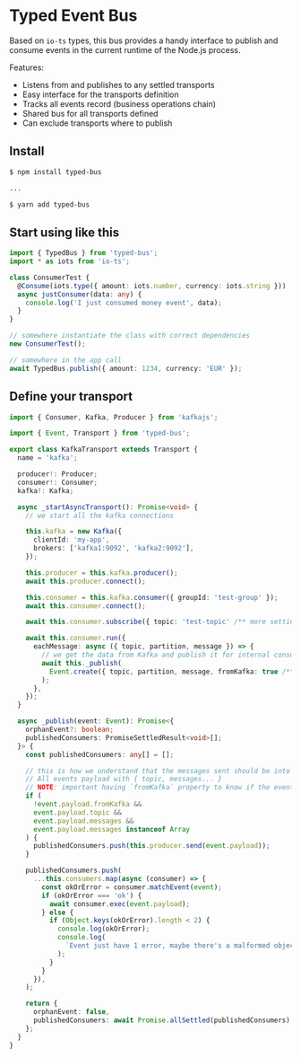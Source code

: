 # Typed Event Bus

Based on `io-ts` types, this bus provides a handy interface to publish and consume events in the current runtime of the Node.js process.

Features:

- Listens from and publishes to any settled transports
- Easy interface for the transports definition
- Tracks all events record (business operations chain)
- Shared bus for all transports defined
- Can exclude transports where to publish

## Install

```bash
$ npm install typed-bus

...

$ yarn add typed-bus
```

## Start using like this

```ts
import { TypedBus } from 'typed-bus';
import * as iots from 'io-ts';

class ConsumerTest {
  @Consume(iots.type({ amount: iots.number, currency: iots.string }))
  async justConsumer(data: any) {
    console.log('I just consumed money event', data);
  }
}

// somewhere instantiate the class with correct dependencies
new ConsumerTest();

// somewhere in the app call
await TypedBus.publish({ amount: 1234, currency: 'EUR' });
```

## Define your transport

```ts
import { Consumer, Kafka, Producer } from 'kafkajs';

import { Event, Transport } from 'typed-bus';

export class KafkaTransport extends Transport {
  name = 'kafka';

  producer!: Producer;
  consumer!: Consumer;
  kafka!: Kafka;

  async _startAsyncTransport(): Promise<void> {
    // we start all the kafka connections

    this.kafka = new Kafka({
      clientId: 'my-app',
      brokers: ['kafka1:9092', 'kafka2:9092'],
    });

    this.producer = this.kafka.producer();
    await this.producer.connect();

    this.consumer = this.kafka.consumer({ groupId: 'test-group' });
    await this.consumer.connect();

    await this.consumer.subscribe({ topic: 'test-topic' /** more settings from kafkajs */ });

    await this.consumer.run({
      eachMessage: async ({ topic, partition, message }) => {
        // we get the data from Kafka and publish it for internal consumer methods
        await this._publish(
          Event.create({ topic, partition, message, fromKafka: true /** IMPORTANT */ }),
        );
      },
    });
  }

  async _publish(event: Event): Promise<{
    orphanEvent?: boolean;
    publishedConsumers: PromiseSettledResult<void>[];
  }> {
    const publishedConsumers: any[] = [];

    // this is how we understand that the messages sent should be into kafka
    // All events payload with { topic, messages... }
    // NOTE: important having `fromKafka` property to know if the event was received from kafka
    if (
      !event.payload.fromKafka &&
      event.payload.topic &&
      event.payload.messages &&
      event.payload.messages instanceof Array
    ) {
      publishedConsumers.push(this.producer.send(event.payload));
    }

    publishedConsumers.push(
      ...this.consumers.map(async (consumer) => {
        const okOrError = consumer.matchEvent(event);
        if (okOrError === 'ok') {
          await consumer.exec(event.payload);
        } else {
          if (Object.keys(okOrError).length < 2) {
            console.log(okOrError);
            console.log(
              `Event just have 1 error, maybe there's a malformed object for a consumer ${consumer.exec.name} with type ${consumer.contract.name}`,
            );
          }
        }
      }),
    );

    return {
      orphanEvent: false,
      publishedConsumers: await Promise.allSettled(publishedConsumers),
    };
  }
}
```
